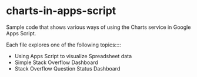 charts-in-apps-script
=====================

Sample code that shows various ways of using the Charts service in Google Apps Script.

Each file explores one of the following topics::::
* Using Apps Script to visualize Spreadsheet data
* Simple Stack Overflow Dashboard
* Stack Overflow Question Status Dashboard
